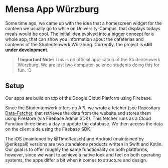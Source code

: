 # Mensa App Würzburg

Some time ago, we came up with the idea that a homescreen widget for the canteen we usually go to while on University-Campus, that displays todays meals would be cool. The initial idea evolved into a bigger concept for a whole app, that can show you information about the cafeterias and canteens of the Studentenwerk Würzburg. Currently, the project is **still under development**.

> **!  Important Note:** This is no official application of the Studentenwerk Würzburg! We are just two computer-science students doing this for fun. :D


## Setup
Our apps are build on top of the Google Cloud Platform using Firebase.

Since the Studentenwerk offers no API, we wrote a fetcher (see Repository [Data-Fetcher](https://github.com/mensa-app-wuerzburg/Data-Fetcher), that retrieves the data from the website and stores them using Firestore (via Firebase Admin SDK). This fetcher runs as a Cloud Function three times a day to update the database. We then access the data on the client side using the Firebase SDK.

The iOS (maintened by @TimoReusch) and Android (maintained by @erikspall) versions are two standalone products written in Swift and Kotlin. Our goal is to offer roughly the same functionality on both plattforms, however, since we want to achieve a native look and feel on both operating systems, the apps differ a bit when it comes to structure and design. 

<!--

**Here are some ideas to get you started:**

🙋‍♀️ A short introduction - what is your organization all about?
🌈 Contribution guidelines - how can the community get involved?
👩‍💻 Useful resources - where can the community find your docs? Is there anything else the community should know?
🍿 Fun facts - what does your team eat for breakfast?
🧙 Remember, you can do mighty things with the power of [Markdown](https://docs.github.com/github/writing-on-github/getting-started-with-writing-and-formatting-on-github/basic-writing-and-formatting-syntax)
-->

